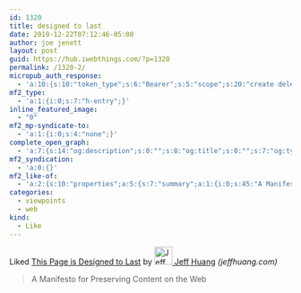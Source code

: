 ```yaml
---
id: 1320
title: designed to last
date: 2019-12-22T07:12:46-05:00
author: joe jenett
layout: post
guid: https://hub.iwebthings.com/?p=1320
permalink: /1320-2/
micropub_auth_response:
  - 'a:10:{s:10:"token_type";s:6:"Bearer";s:5:"scope";s:20:"create delete update";s:2:"me";s:27:"https://hub.iwebthings.com/";s:9:"issued_by";s:54:"https://hub.iwebthings.com/wp-json/indieauth/1.0/token";s:9:"client_id";s:20:"https://omnibear.com";s:11:"client_name";s:8:"Omnibear";s:11:"client_icon";s:29:"https://omnibear.com/logo.svg";s:9:"issued_at";i:1573575185;s:4:"user";i:1;s:13:"last_accessed";i:1577016429;}'
mf2_type:
  - 'a:1:{i:0;s:7:"h-entry";}'
inline_featured_image:
  - "0"
mf2_mp-syndicate-to:
  - 'a:1:{i:0;s:4:"none";}'
complete_open_graph:
  - 'a:7:{s:14:"og:description";s:0:"";s:8:"og:title";s:0:"";s:7:"og:type";s:0:"";s:12:"twitter:card";s:7:"summary";s:15:"twitter:creator";s:0:"";s:19:"twitter:description";s:0:"";s:8:"og:image";s:0:"";}'
mf2_syndication:
  - 'a:0:{}'
mf2_like-of:
  - 'a:2:{s:10:"properties";a:5:{s:7:"summary";a:1:{i:0;s:45:"A Manifesto for Preserving Content on the Web";}s:4:"name";a:1:{i:0;s:29:"This Page is Designed to Last";}s:3:"url";a:1:{i:0;s:39:"https://jeffhuang.com/designed_to_last/";}s:11:"publication";a:1:{i:0;s:13:"jeffhuang.com";}s:6:"author";a:2:{s:4:"type";a:1:{i:0;s:6:"h-card";}s:10:"properties";a:3:{s:4:"name";a:1:{i:0;s:11:" Jeff Huang";}s:3:"url";a:1:{i:0;s:22:"https://jeffhuang.com/";}s:5:"photo";a:1:{i:0;s:38:"https://jeffhuang.com/img/headshot.jpg";}}}}s:4:"type";s:4:"cite";}'
categories:
  - viewpoints
  - web
kind:
  - Like
---
```

<span class="kind-display-text">Liked</span> <a href="https://jeffhuang.com/designed_to_last/" class="p-name u-url">This Page is Designed to Last</a> by <a href="https://jeffhuang.com/" class="h-card p-author"><img class="u-photo" src="https://jeffhuang.com/img/headshot.jpg" alt=" Jeff Huang" width="32" height="32"> Jeff Huang</a> <em>(<span class="p-publication">jeffhuang.com</span>)</em>
<blockquote class="e-summary">A Manifesto for Preserving Content on the Web</blockquote>
